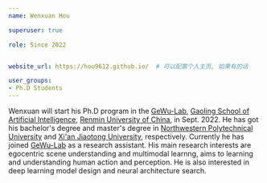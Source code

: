 ```yaml
---
name: Wenxuan Hou

superuser: true

role: Since 2022


website_url: https://hou9612.github.io/  # 可以配置个人主页, 如果有的话

user_groups:
- Ph.D Students
---
```

Wenxuan will start his Ph.D program in the [GeWu-Lab](https://dtaoo.github.io/group.html), [Gaoling School of Artificial Intelligence](http://ai.ruc.edu.cn/), [Renmin University of China](https://www.ruc.edu.cn/),  in Sept. 2022. He has got  his bachelor's degree and master's degree in [Northwestern Polytechnical University](https://www.nwpu.edu.cn/) and [Xi'an Jiaotong University](http://www.xjtu.edu.cn/), respectively. Currently he has joined [GeWu-Lab](https://dtaoo.github.io/group.html) as a research assistant. His main research interests are egocentric scene understanding and multimodal learnng, aims to learning and understanding human action and perception. He is also interested in deep learning model design and neural architecture search.
